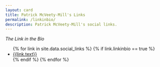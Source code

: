 ```yaml
---
layout: card
title: Patrick McVeety-Mill's Links
permalink: /linkinbio/
description: Patrick McVeety-Mill's social links.
---
```


_The Link in the Bio_

<ul>
{% for link in site.data.social_links %}
  {% if link.linkinbio == true %}
    <li>
      <a href="{{link.url}}" title="{{link.title}}" target="_blank">
        <span class="link-text">
          <i class="{{link.icon}}"></i>
          <span>{{link.text}}</span>
        </span>
      </a>
    </li>
  {% endif %}
{% endfor %}
</ul>
